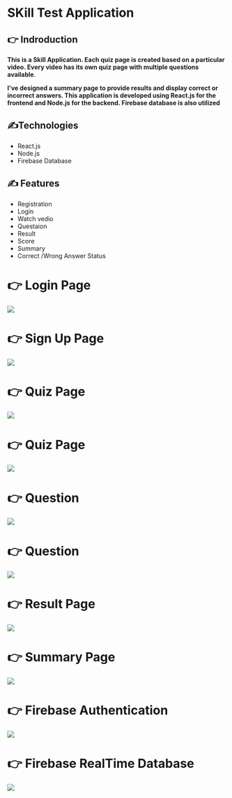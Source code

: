  #  SKill Test Application 
 

## 👉 Indroduction 

**This is a Skill Application. Each quiz page is created based on a particular video. Every video has its own quiz page with multiple questions available**.

**I've designed a summary page to provide results and display correct or incorrect answers. This application is developed using **React.js** for the frontend and **Node.js** for the backend. **Firebase database** is also utilized**

## ✍️Technologies

- React.js
- Node.js
- Firebase Database 



## ✍️ Features

- Registration
- Login
- Watch vedio 
- Questaion 
- Result
- Score
- Summary
- Correct /Wrong Answer Status
  




 # 👉 Login Page 
 
 

<img    src="https://github.com/Rasel-Mahmud-61/Skill-Test/blob/main/images/Skill_app_login.png">


 
# 👉 Sign Up Page 



<img    src="https://github.com/Rasel-Mahmud-61/Skill-Test/blob/main/images/Skill_app_signup.png">



   

# 👉 Quiz Page  


<img    src="https://github.com/Rasel-Mahmud-61/Skill-Test/blob/main/images/Skill_app_quizz_page_1.png">


# 👉 Quiz Page  


<img    src="https://github.com/Rasel-Mahmud-61/FullStack-App/blob/master/public/fullstack%20database.png">



# 👉 Question  


<img    src="https://github.com/Rasel-Mahmud-61/Skill-Test/blob/main/images/Skill_App_quiz_page_2.png">


# 👉 Question  


<img    src="https://github.com/Rasel-Mahmud-61/Skill-Test/blob/main/images/Quiz_page_3.png">


# 👉 Result  Page  


<img    src="https://github.com/Rasel-Mahmud-61/Skill-Test/blob/main/images/Skill_app_summary.png">

# 👉 Summary  Page  



<img    src="https://github.com/Rasel-Mahmud-61/Skill-Test/blob/main/images/Skill_app_summary_2.png">


# 👉 Firebase Authentication 




<img    src="https://github.com/Rasel-Mahmud-61/Skill-Test/blob/main/images/skill_app_firebase1.png">


# 👉 Firebase RealTime Database 



<img    src="https://github.com/Rasel-Mahmud-61/Skill-Test/blob/main/images/Firebase_2.png">


